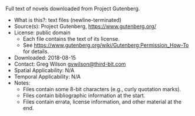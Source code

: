 Full text of novels downloaded from Project Gutenberg.

-   What is this?: text files (newline-terminated)
-   Source(s): Project Gutenberg, https://www.gutenberg.org/
-   License: public domain
    -   Each file contains the text of its license.
    -   See https://www.gutenberg.org/wiki/Gutenberg:Permission_How-To for details.
-   Downloaded: 2018-08-15
-   Contact: Greg Wilson <gvwilson@third-bit.com>
-   Spatial Applicability: N/A
-   Temporal Applicability: N/A
-   Notes:
    -   Files contain some 8-bit characters (e.g., curly quotation marks).
    -   Files contain bibliographic information at the start.
    -   Files contain errata, license information, and other material at the end.
